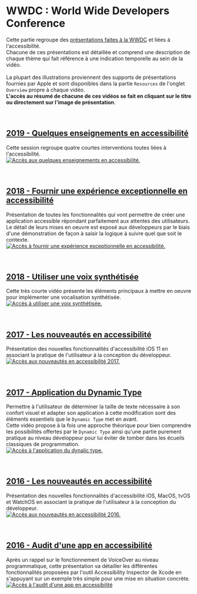 # WWDC : World Wide Developers Conference

<script>$(document).ready(function () {
    setBreadcrumb([{"label":"iOS", "url": "./criteria-ios.html"},
        {"label":"WWDC"}
	]);
    addSubMenu([
        {"label":"Critères de conception","url":"criteria-ios-conception.html"}, 
        {"label":"Guide pour les développeurs","url":"criteria-ios-dev.html"},
        {"label":"VoiceOver","url":"lecteur-ecran-voiceover.html"},
        {"label":"WWDC","url":"criteria-ios-wwdc.html", "expanded": true},
        {"label":"Tests","url":"criteria-ios-test.html"}
    ]);
});</script>

<span data-menuitem="criteria-ios"></span>

Cette partie regroupe des [présentations faites à la WWDC](https://developer.apple.com/videos/) et liées à l'accessibilité.
</br>Chacune de ces présentations est détaillée et comprend une description de chaque thème qui fait référence à une indication temporelle au sein de la vidéo.
</br></br>La plupart des illustrations proviennent des supports de présentations fournies par Apple et sont disponibles dans la partie `Resources` de l'onglet `Overview` propre à chaque vidéo.
</br>**L'accès au résumé de chacune de ces vidéos se fait en cliquant sur le titre ou directement sur l'image de présentation**.</br></br></br>

## [2019 - Quelques enseignements en accessibilité](./criteria-ios-wwdc-19000.html)
Cette session regroupe quatre courtes interventions toutes liées à l'accessibilité.
</br><a href="./criteria-ios-wwdc-19000.html"><img style="max-width: 800px; height: auto;" alt="Accès aux quelques enseignements en accessibilité." src="./images/iOSdev/wwdc19-000.png" /></br></br></br>

## [2018 - Fournir une expérience exceptionnelle en accessibilité](./criteria-ios-wwdc-18230.html)
Présentation de toutes les fonctionnalités qui vont permettre de créer une application accessible répondant parfaitement aux attentes des utilisateurs.
</br>Le détail de leurs mises en oeuvre est exposé aux développeurs par le biais d'une démonstration de façon à saisir la logique à suivre quel que soit le contexte.
</br><a href="./criteria-ios-wwdc-18230.html"><img style="max-width: 700px; height: auto;" alt="Accès à fournir une expérience exceptionnelle en accessibilité." src="./images/iOSdev/wwdc18-230.png" /></br></br></br>
    
## [2018 - Utiliser une voix synthétisée](./criteria-ios-wwdc-18236.html)
Cette très courte vidéo présente les éléments principaux à mettre en oeuvre pour implémenter une vocalisation synthétisée.
</br><a href="./criteria-ios-wwdc-18236.html"><img style="max-width: 466px; height: auto;" alt="Accès à utiliser une voix synthétisée." src="./images/iOSdev/wwdc18-236.png" /></br></br></br>
    
## [2017 - Les nouveautés en accessibilité](./criteria-ios-wwdc-17215.html)
Présentation des nouvelles fonctionnalités d'accessibilité iOS 11 en associant la pratique de l'utilisateur à la conception du développeur.
</br><a href="./criteria-ios-wwdc-17215.html"><img style="max-width: 700px; height: auto;" alt="Accès aux nouveautés en accessibilité 2017." src="./images/iOSdev/wwdc17-215.png" /></br></br></br>

## [2017 - Application du Dynamic Type](./criteria-ios-wwdc-17245.html)
Permettre à l'utilisateur de déterminer la taille de texte nécessaire à son confort visuel et adapter son application à cette modification sont des éléments essentiels que le `Dynamic Type` met en avant.
</br>Cette vidéo propose à la fois une approche théorique pour bien comprendre les possibilités offertes par le `Dynamic Type` ainsi qu'une partie purement pratique au niveau développeur pour lui éviter de tomber dans les écueils classiques de programmation.
</br><a href="./criteria-ios-wwdc-17245.html"><img style="max-width: 700px; height: auto;" alt="Accès à l'application du dynalic type." src="./images/iOSdev/wwdc17-245.png" /></br></br></br>

## [2016 - Les nouveautés en accessibilité](./criteria-ios-wwdc-16202.html)
Présentation des nouvelles fonctionnalités d'accessibilité iOS, MacOS, tvOS et WatchOS en associant la pratique de l'utilisateur à la conception du développeur.
</br><a href="./criteria-ios-wwdc-16202.html"><img style="max-width: 700px; height: auto;" alt="Accès aux nouveautés en accessibilité 2016." src="./images/iOSdev/wwdc16-202.png" /></br></br></br>
    
## [2016 - Audit d'une app en accessibilité](./criteria-ios-wwdc-16407.html)
Après un rappel sur le fonctionnement de <span lang="en">VoiceOver</span> au niveau programmatique, cette présentation va détailler les différentes fonctionnalités proposées par l'outil <span lang="en">Accessibility Inspector</span> de Xcode en s'appuyant sur un exemple très simple pour une mise en situation concrète.
</br><a href="./criteria-ios-wwdc-16407.html"><img style="max-width: 700px; height: auto;" alt="Accès à l'audit d'une app en accessibilité" src="./images/iOSdev/wwdc16-407.png" />
    
<!--  This file is part of a11y-guidelines | Our vision of mobile & web accessibility guidelines and best practices, with valid/invalid examples.
 Copyright (C) 2016  Orange SA
 See the Creative Commons Legal Code Attribution-ShareAlike 3.0 Unported License for more details (LICENSE file). -->
